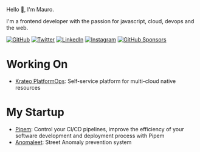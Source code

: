 Hello 👋, I'm Mauro.

I'm a frontend developer with the passion for javascript, cloud, devops and the web.

[![GitHub](https://img.shields.io/github/followers/maurosala.svg?label=GitHub&style=social)](https://github.com/maurosala)
[![Twitter](https://img.shields.io/twitter/follow/maurosala?label=Twitter&style=social)](https://twitter.com/maurosala)
[![LinkedIn](https://img.shields.io/badge/LinkedIn--_.svg?style=social&logo=linkedin)](https://www.linkedin.com/in/maurosala/)
[![Instagram](https://img.shields.io/badge/Instagram--_.svg?style=social&logo=instagram)](https://www.instagram.com/maurosala/)
[![GitHub Sponsors](https://img.shields.io/badge/GitHub_Sponsors--_.svg?style=social&logo=github&logoColor=EA4AAA)](https://github.com/sponsors/maurosala)

# Working On

- [Krateo PlatformOps](https://github.com/krateoplatformops): Self-service platform for multi-cloud native resources

# My Startup

- [Pipem](https://github.com/pipem): Control your CI/CD pipelines, improve the efficiency of your software development and deployment process with Pipem
- [Anomaleet](https://anomaleet.com): Street Anomaly prevention system

